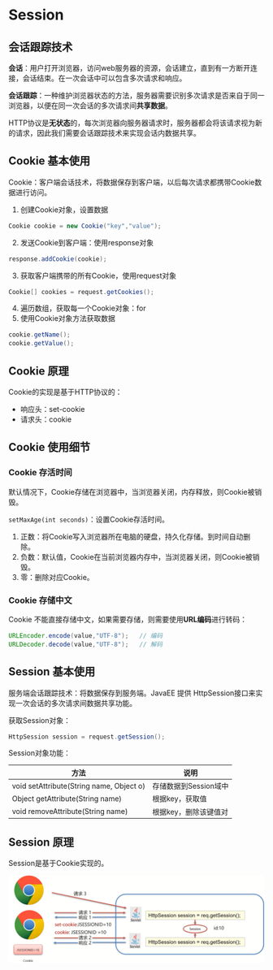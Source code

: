 # Session

## 会话跟踪技术

**会话**：用户打开浏览器，访问web服务器的资源，会话建立，直到有一方断开连接，会话结束。在一次会话中可以包含多次请求和响应。

**会话跟踪**：一种维护浏览器状态的方法，服务器需要识别多次请求是否来自于同一浏览器，以便在同一次会话的多次请求间**共享数据**。

HTTP协议是**无状态**的，每次浏览器向服务器请求时，服务器都会将该请求视为新的请求，因此我们需要会话跟踪技术来实现会话内数据共享。

## Cookie 基本使用

Cookie：客户端会话技术，将数据保存到客户端，以后每次请求都携带Cookie数据进行访问。

1. 创建Cookie对象，设置数据

```java
Cookie cookie = new Cookie("key","value");
```

2. 发送Cookie到客户端：使用response对象

```java
response.addCookie(cookie);
```

3. 获取客户端携带的所有Cookie，使用request对象

```java
Cookie[] cookies = request.getCookies();
```

4. 遍历数组，获取每一个Cookie对象：for
5. 使用Cookie对象方法获取数据

```java
cookie.getName();
cookie.getValue();
```

## Cookie 原理

Cookie的实现是基于HTTP协议的：

+ 响应头：set-cookie
+ 请求头：cookie

## Cookie 使用细节

### Cookie 存活时间

默认情况下，Cookie存储在浏览器中，当浏览器关闭，内存释放，则Cookie被销毁。

`setMaxAge(int seconds)`：设置Cookie存活时间。

1. 正数：将Cookie写入浏览器所在电脑的硬盘，持久化存储。到时间自动删除。
2. 负数：默认值，Cookie在当前浏览器内存中，当浏览器关闭，则Cookie被销毁。
3. 零：删除对应Cookie。

### Cookie 存储中文

Cookie 不能直接存储中文，如果需要存储，则需要使用**URL编码**进行转码：

```java
URLEncoder.encode(value,"UTF-8");	// 编码
URLDecoder.decode(value,"UTF-8");	// 解码
```

## Session 基本使用

服务端会话跟踪技术：将数据保存到服务端。JavaEE 提供 HttpSession接口来实现一次会话的多次请求间数据共享功能。

获取Session对象：

```java
HttpSession session = request.getSession();
```

Session对象功能：

| 方法                                     | 说明                  |
| ---------------------------------------- | --------------------- |
| void setAttribute(String name, Object o) | 存储数据到Session域中 |
| Object getAttribute(String name)         | 根据key，获取值       |
| void removeAttribute(String name)        | 根据key，删除该键值对 |

## Session 原理

Session是基于Cookie实现的。

![](./assets/1629430754825.png)
